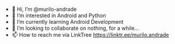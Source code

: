 - 👋 Hi, I’m @murilo-andrade
- 👀 I’m interested in Android and Python
- 🌱 I’m currently learning Android Development
- 💞️ I’m looking to collaborate on nothing, for a while...
- 📫 How to reach me via LinkTree https://linktr.ee/murilo.andrade

<!---
murilo-andrade/murilo-andrade is a ✨ special ✨ repository because its `README.md` (this file) appears on your GitHub profile.
You can click the Preview link to take a look at your changes.
--->
